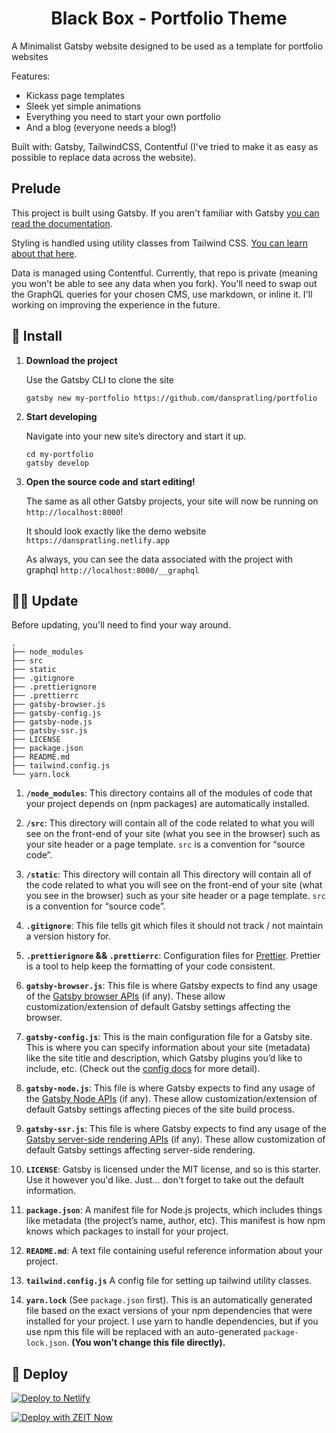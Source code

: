 <h1 align="center">
  Black Box - Portfolio Theme
</h1>

A Minimalist Gatsby website designed to be used as a template for portfolio websites

Features:

- Kickass page templates
- Sleek yet simple animations
- Everything you need to start your own portfolio
- And a blog (everyone needs a blog!)

Built with: Gatsby, TailwindCSS, Contentful
(I've tried to make it as easy as possible to replace data across the website).

## Prelude

This project is built using Gatsby. If you aren't familiar with Gatsby [you can read the documentation](https://www.gatsbyjs.com/docs/).

Styling is handled using utility classes from Tailwind CSS. [You can learn about that here](https://tailwindcss.com/).

Data is managed using Contentful. Currently, that repo is private (meaning you won't be able to see any data when you fork). You'll need to swap out the GraphQL queries for your chosen CMS, use markdown, or inline it. I'll working on improving the experience in the future.

## 🧵 Install

1.  **Download the project**

    Use the Gatsby CLI to clone the site

    ```shell
    gatsby new my-portfolio https://github.com/danspratling/portfolio
    ```

1.  **Start developing**

    Navigate into your new site’s directory and start it up.

    ```shell
    cd my-portfolio
    gatsby develop
    ```

1.  **Open the source code and start editing!**

    The same as all other Gatsby projects, your site will now be running on `http://localhost:8000`!

    It should look exactly like the demo website `https://danspratling.netlify.app`

    As always, you can see the data associated with the project with graphql `http://localhost:8000/__graphql`

## 👩‍💻 Update

Before updating, you'll need to find your way around.

    .
    ├── node_modules
    ├── src
    ├── static
    ├── .gitignore
    ├── .prettierignore
    ├── .prettierrc
    ├── gatsby-browser.js
    ├── gatsby-config.js
    ├── gatsby-node.js
    ├── gatsby-ssr.js
    ├── LICENSE
    ├── package.json
    ├── README.md
    ├── tailwind.config.js
    └── yarn.lock

1.  **`/node_modules`**: This directory contains all of the modules of code that your project depends on (npm packages) are automatically installed.

1.  **`/src`**: This directory will contain all of the code related to what you will see on the front-end of your site (what you see in the browser) such as your site header or a page template. `src` is a convention for “source code”.

1.  **`/static`**: This directory will contain all This directory will contain all of the code related to what you will see on the front-end of your site (what you see in the browser) such as your site header or a page template. `src` is a convention for “source code”.

1.  **`.gitignore`**: This file tells git which files it should not track / not maintain a version history for.

1.  **`.prettierignore` && `.prettierrc`**: Configuration files for [Prettier](https://prettier.io/). Prettier is a tool to help keep the formatting of your code consistent.

1.  **`gatsby-browser.js`**: This file is where Gatsby expects to find any usage of the [Gatsby browser APIs](https://www.gatsbyjs.org/docs/browser-apis/) (if any). These allow customization/extension of default Gatsby settings affecting the browser.

1.  **`gatsby-config.js`**: This is the main configuration file for a Gatsby site. This is where you can specify information about your site (metadata) like the site title and description, which Gatsby plugins you’d like to include, etc. (Check out the [config docs](https://www.gatsbyjs.org/docs/gatsby-config/) for more detail).

1.  **`gatsby-node.js`**: This file is where Gatsby expects to find any usage of the [Gatsby Node APIs](https://www.gatsbyjs.org/docs/node-apis/) (if any). These allow customization/extension of default Gatsby settings affecting pieces of the site build process.

1.  **`gatsby-ssr.js`**: This file is where Gatsby expects to find any usage of the [Gatsby server-side rendering APIs](https://www.gatsbyjs.org/docs/ssr-apis/) (if any). These allow customization of default Gatsby settings affecting server-side rendering.

1.  **`LICENSE`**: Gatsby is licensed under the MIT license, and so is this starter. Use it however you'd like. Just... don't forget to take out the default information.

1.  **`package.json`**: A manifest file for Node.js projects, which includes things like metadata (the project’s name, author, etc). This manifest is how npm knows which packages to install for your project.

1.  **`README.md`**: A text file containing useful reference information about your project.

1.  **`tailwind.config.js`** A config file for setting up tailwind utility classes.

1.  **`yarn.lock`** (See `package.json` first). This is an automatically generated file based on the exact versions of your npm dependencies that were installed for your project. I use yarn to handle dependencies, but if you use npm this file will be replaced with an auto-generated `package-lock.json`. **(You won’t change this file directly).**

## 🦄 Deploy

[![Deploy to Netlify](https://www.netlify.com/img/deploy/button.svg)](https://app.netlify.com/start/deploy?repository=https://github.com/danspratling/portfolio)

[![Deploy with ZEIT Now](https://zeit.co/button)](https://zeit.co/import/project?template=https://github.com/danspratling/portfolio)
